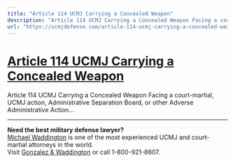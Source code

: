 ```yaml
---
title: "Article 114 UCMJ Carrying a Concealed Weapon"
description: "Article 114 UCMJ Carrying a Concealed Weapon Facing a court-martial, UCMJ action, Administrative Separation Board, or other Adverse Administrative Action..."
url: "https://ucmjdefense.com/article-114-ucmj-carrying-a-concealed-weapon.html"
---
```


# [Article 114 UCMJ Carrying a Concealed Weapon](https://ucmjdefense.com/article-114-ucmj-carrying-a-concealed-weapon.html)

Article 114 UCMJ Carrying a Concealed Weapon Facing a court-martial, UCMJ action, Administrative Separation Board, or other Adverse Administrative Action...

---

**Need the best military defense lawyer?**  
[Michael Waddington](https://ucmjdefense.com/attorneys/michael-stewart-waddington-partner.html) is one of the most experienced UCMJ and court-martial attorneys in the world.  
Visit [Gonzalez & Waddington](https://ucmjdefense.com) or call 1-800-921-8607.
